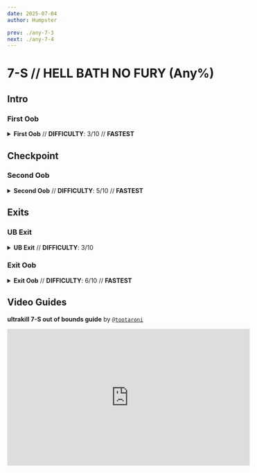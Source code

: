 ```yaml
---
date: 2025-07-04
author: Humpster

prev: ./any-7-3
next: ./any-7-4
---
```


# 7-S // HELL BATH NO FURY (Any%)

## Intro

<div class="hidden-header">

### First Oob

</div>

<details class="easy">
    <summary>
        <b>First Oob</b> // <b>DIFFICULTY</b>: 3/10 // <b>FASTEST</b>
    </summary>
    <p>
       Start with a <b><a href="/speedrun-tech#slam-storage">Slam store</a></b> in the starting room, and <b><a href="/speedrun-tech#dives">Dive</a></b> off the <b>side wall</b> and keep sliding until you make it to the wall you need to clip through.
       </p>
       <p>
       Once you are at the wall you want to go through, equip your <b>Freezeframe Rocket launcher</b> and <b><a href="/speedrun-tech#misclip">Misclip</a></b> through the wall and grab the checkpoint.
       </p>
       <p>
     <h3>VIDEO MISSING</h3>
       </p>
</details>

## Checkpoint

<div class="hidden-header">

### Second Oob

</div>

<details class="medium">
    <summary>
        <b>Second Oob</b> // <b>DIFFICULTY</b>: 5/10 // <b>FASTEST</b>
    </summary>
    <p>
       You will now want to checkpoint, and then <b><a href="/speedrun-tech#dash-jump">Dash Jump</a></b> towards the <b>blue skull</b>, punch inside the red square, and <b>checkpoint</b> as soon as you punch.
       </p>
       <p>
       Be careful to not go too far when you <a href="/speedrun-tech#dash-jump">Dash Jump</a>, as if you go <b>too far</b> you will trigger the encounter, causing the door to close, making the oob harder.
       </p>
       <p>
       Once you have checkpointed, you will Dash to the wall of the hallway and do another <b><a href="/speedrun-tech#misclip">Misclip</a></b>, and make your way to the exit door.   <br />
        (<i>when you <a href="/speedrun-tech#misclip">misclip</a>, you will want to mount the rocket before hitting the roof this helps with consistency a lot for some reason</i>)
       </p>
       <p>
       <h3>VIDEO MISSING</h3>
       </p>
</details>

## Exits

<div class="hidden-header">

### UB Exit

</div>

<details class="easy">
    <summary>
        <b>UB Exit</b> // <b>DIFFICULTY</b>: 3/10
    </summary>
    <p>
       Once the door is open, do a <b><a href="/speedrun-tech#ce-boost-core-eject-boost">CE Boost</a></b> and grab one of the cleaning tools. After that, perform a <b><a href="/speedrun-tech#ub-exit">UB Exit</a></b> and dont get hit by the terminal!
       </p>
       <p>
      <h3>VIDEO MISSING</h3>
       </p>
</details>

<div class="hidden-header">

### Exit Oob

</div>

<details class="medium">
    <summary>
        <b>Exit Oob</b> // <b>DIFFICULTY</b>: 6/10 // <b>FASTEST</b>
    </summary>
    <p>
       Once the door is open, you will do an <b><a href="/speedrun-tech#ub-ultraboost">Ultra Boost</a></b> and grab a tool. As soon as you do, you will checkpoint and perform a <b><a href="/speedrun-tech#misclip">Misclip</a></b> the same place you did it the first time. You dont need to rush the oob. When you have clipped through the wall, make your way to where the exit pipe will load and once it loads, thats the end of the level!
       </p>
       <p>
       <h3>VIDEO MISSING</h3>
       </p>
</details>

## Video Guides
<b>ultrakill 7-S out of bounds guide</b> by <a href="https://www.youtube.com/@tootaroni/videos"><code>@tootaroni</code></a>
<iframe width="560" height="315" src="https://www.youtube.com/watch?v=C3_vrHdoXEg" frameborder="0" allow="accelerometer; autoplay; clipboard-write; encrypted-media; gyroscope; picture-in-picture" allowfullscreen></iframe>
